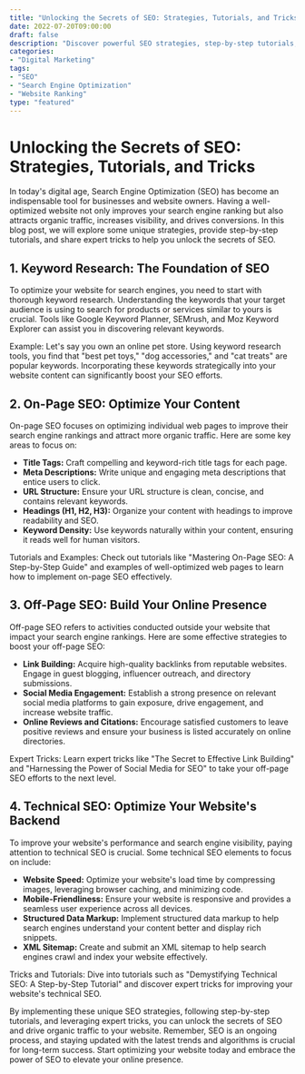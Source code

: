 ```yaml
--- 
title: "Unlocking the Secrets of SEO: Strategies, Tutorials, and Tricks" 
date: 2022-07-20T09:00:00 
draft: false 
description: "Discover powerful SEO strategies, step-by-step tutorials, and expert tricks to boost your website's ranking and drive organic traffic." 
categories: 
- "Digital Marketing" 
tags: 
- "SEO" 
- "Search Engine Optimization" 
- "Website Ranking" 
type: "featured" 
--- 
```


# Unlocking the Secrets of SEO: Strategies, Tutorials, and Tricks

In today's digital age, Search Engine Optimization (SEO) has become an indispensable tool for businesses and website owners. Having a well-optimized website not only improves your search engine ranking but also attracts organic traffic, increases visibility, and drives conversions. In this blog post, we will explore some unique strategies, provide step-by-step tutorials, and share expert tricks to help you unlock the secrets of SEO. 

## 1. Keyword Research: The Foundation of SEO

To optimize your website for search engines, you need to start with thorough keyword research. Understanding the keywords that your target audience is using to search for products or services similar to yours is crucial. Tools like Google Keyword Planner, SEMrush, and Moz Keyword Explorer can assist you in discovering relevant keywords. 

Example: Let's say you own an online pet store. Using keyword research tools, you find that "best pet toys," "dog accessories," and "cat treats" are popular keywords. Incorporating these keywords strategically into your website content can significantly boost your SEO efforts.

## 2. On-Page SEO: Optimize Your Content

On-page SEO focuses on optimizing individual web pages to improve their search engine rankings and attract more organic traffic. Here are some key areas to focus on:

- **Title Tags:** Craft compelling and keyword-rich title tags for each page.
- **Meta Descriptions:** Write unique and engaging meta descriptions that entice users to click.
- **URL Structure:** Ensure your URL structure is clean, concise, and contains relevant keywords.
- **Headings (H1, H2, H3):** Organize your content with headings to improve readability and SEO.
- **Keyword Density:** Use keywords naturally within your content, ensuring it reads well for human visitors.

Tutorials and Examples: Check out tutorials like "Mastering On-Page SEO: A Step-by-Step Guide" and examples of well-optimized web pages to learn how to implement on-page SEO effectively.

## 3. Off-Page SEO: Build Your Online Presence

Off-page SEO refers to activities conducted outside your website that impact your search engine rankings. Here are some effective strategies to boost your off-page SEO:

- **Link Building:** Acquire high-quality backlinks from reputable websites. Engage in guest blogging, influencer outreach, and directory submissions.
- **Social Media Engagement:** Establish a strong presence on relevant social media platforms to gain exposure, drive engagement, and increase website traffic.
- **Online Reviews and Citations:** Encourage satisfied customers to leave positive reviews and ensure your business is listed accurately on online directories.

Expert Tricks: Learn expert tricks like "The Secret to Effective Link Building" and "Harnessing the Power of Social Media for SEO" to take your off-page SEO efforts to the next level.

## 4. Technical SEO: Optimize Your Website's Backend

To improve your website's performance and search engine visibility, paying attention to technical SEO is crucial. Some technical SEO elements to focus on include:

- **Website Speed:** Optimize your website's load time by compressing images, leveraging browser caching, and minimizing code.
- **Mobile-Friendliness:** Ensure your website is responsive and provides a seamless user experience across all devices.
- **Structured Data Markup:** Implement structured data markup to help search engines understand your content better and display rich snippets.
- **XML Sitemap:** Create and submit an XML sitemap to help search engines crawl and index your website effectively.

Tricks and Tutorials: Dive into tutorials such as "Demystifying Technical SEO: A Step-by-Step Tutorial" and discover expert tricks for improving your website's technical SEO.

By implementing these unique SEO strategies, following step-by-step tutorials, and leveraging expert tricks, you can unlock the secrets of SEO and drive organic traffic to your website. Remember, SEO is an ongoing process, and staying updated with the latest trends and algorithms is crucial for long-term success. Start optimizing your website today and embrace the power of SEO to elevate your online presence.
